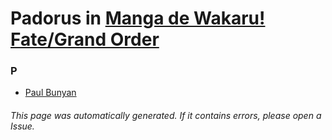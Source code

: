 # Padorus in [Manga de Wakaru! Fate/Grand Order](https://myanimelist.net/anime/38958/Manga_de_Wakaru_Fate_Grand_Order)

### P
* [Paul Bunyan](https://github.com/shadow578/Project-Padoru/blob/master/table-of-contents/characters/PaulBunyan.md)

###### This page was automatically generated. If it contains errors, please open a Issue.
